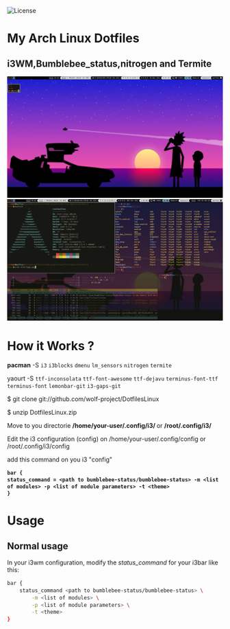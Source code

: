 ![License](https://img.shields.io/github/license/wolf-project/DotfilesLinux)
# My Arch Linux Dotfiles
## i3WM,Bumblebee_status,nitrogen and Termite


![I3][screenshot1] 
![I3][screenshot2]

[screenshot1]:https://github.com/wolf-project/DotfilesLinux/blob/master/Screenshots/2021-03-10-195310_1366x768_scrot.png
[screenshot2]:https://github.com/wolf-project/DotfilesLinux/blob/master/Screenshots/Arch-logo.png

# How it Works ? 

<strong>pacman</strong> -S `i3` `i3blocks` `dmenu` `lm_sensors` `nitrogen` `termite` 

yaourt -S `ttf-inconsolata` `ttf-font-awesome` `ttf-dejavu` `terminus-font-ttf` `terminus-font` `lemonbar-git` `i3-gaps-git`
	
$ git clone git://github.com/wolf-project/DotfilesLinux

$ unzip DotfilesLinux.zip

Move to you directorie <strong> /home/your-user/.config/i3/ </strong>  or <strong>/root/.config/i3/</strong>

Edit the i3 configuration (config) on /home/your-user/.config/config or /root/.config/i3/config
  
  add this command on you i3 "config" 
  
  <strong> 
	
	bar {
	status_command = <path to bumblebee-status/bumblebee-status> -m <list of modules> -p <list of module parameters> -t <theme>
	}
</strong>

# Usage
## Normal usage
In your i3wm configuration, modify the *status_command* for your i3bar like this:

```bash
bar {
	status_command <path to bumblebee-status/bumblebee-status> \
		-m <list of modules> \
		-p <list of module parameters> \
		-t <theme>
}
```


